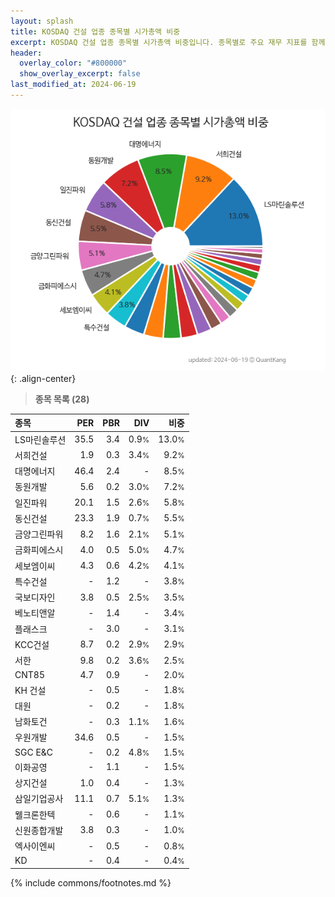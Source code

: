 ```yaml
---
layout: splash
title: KOSDAQ 건설 업종 종목별 시가총액 비중
excerpt: KOSDAQ 건설 업종 종목별 시가총액 비중입니다. 종목별로 주요 재무 지표를 함께 표시합니다.
header:
  overlay_color: "#800000"
  show_overlay_excerpt: false
last_modified_at: 2024-06-19
---
```



![KOSDAQ 건설 업종 종목별 시가총액 비중](/stats/sector/images/kosdaq_업종_건설_종목.png){: .align-center}


> **종목 목록 (28)**<a id="list"></a>

| **종목** | **PER** | **PBR** | **DIV** | **비중** |
| :------- | ------: | ------: | ------: | -------: |
| LS마린솔루션 | 35.5 | 3.4 | 0.9<small>%</small> | 13.0<small>%</small> |
| 서희건설 | 1.9 | 0.3 | 3.4<small>%</small> | 9.2<small>%</small> |
| 대명에너지 | 46.4 | 2.4 | - | 8.5<small>%</small> |
| 동원개발 | 5.6 | 0.2 | 3.0<small>%</small> | 7.2<small>%</small> |
| 일진파워 | 20.1 | 1.5 | 2.6<small>%</small> | 5.8<small>%</small> |
| 동신건설 | 23.3 | 1.9 | 0.7<small>%</small> | 5.5<small>%</small> |
| 금양그린파워 | 8.2 | 1.6 | 2.1<small>%</small> | 5.1<small>%</small> |
| 금화피에스시 | 4.0 | 0.5 | 5.0<small>%</small> | 4.7<small>%</small> |
| 세보엠이씨 | 4.3 | 0.6 | 4.2<small>%</small> | 4.1<small>%</small> |
| 특수건설 | - | 1.2 | - | 3.8<small>%</small> |
| 국보디자인 | 3.8 | 0.5 | 2.5<small>%</small> | 3.5<small>%</small> |
| 베노티앤알 | - | 1.4 | - | 3.4<small>%</small> |
| 플래스크 | - | 3.0 | - | 3.1<small>%</small> |
| KCC건설 | 8.7 | 0.2 | 2.9<small>%</small> | 2.9<small>%</small> |
| 서한 | 9.8 | 0.2 | 3.6<small>%</small> | 2.5<small>%</small> |
| CNT85 | 4.7 | 0.9 | - | 2.0<small>%</small> |
| KH 건설 | - | 0.5 | - | 1.8<small>%</small> |
| 대원 | - | 0.2 | - | 1.8<small>%</small> |
| 남화토건 | - | 0.3 | 1.1<small>%</small> | 1.6<small>%</small> |
| 우원개발 | 34.6 | 0.5 | - | 1.5<small>%</small> |
| SGC E&C | - | 0.2 | 4.8<small>%</small> | 1.5<small>%</small> |
| 이화공영 | - | 1.1 | - | 1.5<small>%</small> |
| 상지건설 | 1.0 | 0.4 | - | 1.3<small>%</small> |
| 삼일기업공사 | 11.1 | 0.7 | 5.1<small>%</small> | 1.3<small>%</small> |
| 웰크론한텍 | - | 0.6 | - | 1.1<small>%</small> |
| 신원종합개발 | 3.8 | 0.3 | - | 1.0<small>%</small> |
| 엑사이엔씨 | - | 0.5 | - | 0.8<small>%</small> |
| KD | - | 0.4 | - | 0.4<small>%</small> |

{% include commons/footnotes.md %}